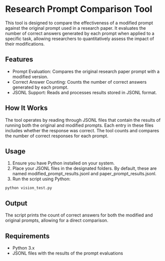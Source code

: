 
# Research Prompt Comparison Tool
This tool is designed to compare the effectiveness of a modified prompt against the original prompt used in a research paper. It evaluates the number of correct answers generated by each prompt when applied to a specific task, allowing researchers to quantitatively assess the impact of their modifications.


## Features
- Prompt Evaluation: Compares the original research paper prompt with a modified version.
- Correct Answer Counting: Counts the number of correct answers generated by each prompt.
- JSONL Support: Reads and processes results stored in JSONL format.

## How It Works
The tool operates by reading through JSONL files that contain the results of running both the original and modified prompts. Each entry in these files includes whether the response was correct. The tool counts and compares the number of correct responses for each prompt.

## Usage
1. Ensure you have Python installed on your system.
2. Place your JSONL files in the designated folders. By default, these are named modified_prompt_results.jsonl and paper_prompt_results.jsonl.
3. Run the script using Python:

```
python vision_test.py
```



## Output
The script prints the count of correct answers for both the modified and original prompts, allowing for a direct comparison.

## Requirements
- Python 3.x
- JSONL files with the results of the prompt evaluations